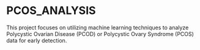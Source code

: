 # PCOS_ANALYSIS
This project focuses on utilizing machine learning techniques to analyze Polycystic Ovarian Disease (PCOD) or Polycystic Ovary Syndrome (PCOS) data for early detection.
 
 
  
